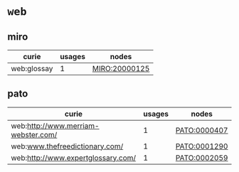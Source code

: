 # `web`

## miro

| curie       |   usages | nodes                                                         |
|-------------|----------|---------------------------------------------------------------|
| web:glossay |        1 | [MIRO:20000125](http://purl.obolibrary.org/obo/MIRO_20000125) |

## pato

| curie                               |   usages | nodes                                                       |
|-------------------------------------|----------|-------------------------------------------------------------|
| web:http://www.merriam-webster.com/ |        1 | [PATO:0000407](http://purl.obolibrary.org/obo/PATO_0000407) |
| web:www.thefreedictionary.com/      |        1 | [PATO:0001290](http://purl.obolibrary.org/obo/PATO_0001290) |
| web:http://www.expertglossary.com/  |        1 | [PATO:0002059](http://purl.obolibrary.org/obo/PATO_0002059) |

